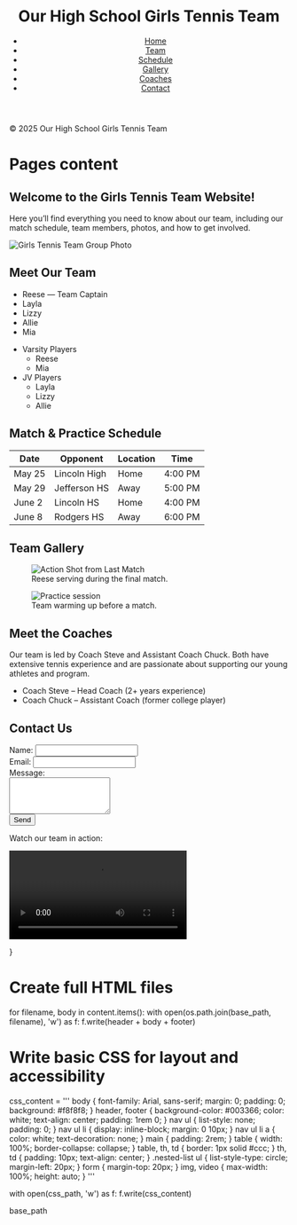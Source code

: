
<html lang="en">
<head>
<meta charset="UTF-8">
<meta name="viewport" content="width=device-width, initial-scale=1.0">
<link rel="stylesheet" href="style.css">
</head>
<body>
<header>
<h1>Our High School Girls Tennis Team</h1>
<nav>
<ul>
<li><a href="index.html">Home</a></li>
<li><a href="team.html">Team</a></li>
<li><a href="schedule.html">Schedule</a></li>
<li><a href="gallery.html">Gallery</a></li>
<li><a href="coaches.html">Coaches</a></li>
<li><a href="contact.html">Contact</a></li>
</ul>
</nav>
</header>
<main>

</main>
<footer>
<p>&copy; 2025 Our High School Girls Tennis Team</p>
</footer>
</body>
</html>


# Pages content

<h2>Welcome to the Girls Tennis Team Website!</h2>
<p>Here you’ll find everything you need to know about our team, including our match schedule, team members, photos, and how to get involved.</p>
<img src="tennis-team.jpg" alt="Girls Tennis Team Group Photo" />

<h2>Meet Our Team</h2>
<ul>
<li>Reese — Team Captain</li>
<li>Layla</li>
<li>Lizzy</li>
<li>Allie</li>
<li>Mia</li>
</ul>
<ul class="nested-list">
<li>Varsity Players
<ul>
<li>Reese</li>
<li>Mia</li>
</ul>
</li>
<li>JV Players
<ul>
<li>Layla</li>
<li>Lizzy</li>
<li>Allie</li>
</ul>
</li>
</ul>

<h2>Match & Practice Schedule</h2>
<table>
<thead>
<tr><th>Date</th><th>Opponent</th><th>Location</th><th>Time</th></tr>
</thead>
<tbody>
<tr><td>May 25</td><td>Lincoln High</td><td>Home</td><td>4:00 PM</td></tr>
<tr><td>May 29</td><td>Jefferson HS</td><td>Away</td><td>5:00 PM</td></tr>
<tr><td>June 2</td><td>Lincoln HS</td><td>Home</td><td>4:00 PM</td></tr>
<tr><td>June 8</td><td>Rodgers HS</td><td>Away</td><td>6:00 PM</td></tr>
</tbody>
</table>

<h2>Team Gallery</h2>
<figure>
<img src="match-action.jpg" alt="Action Shot from Last Match" />
<figcaption>Reese serving during the final match.</figcaption>
</figure>
<figure>
<img src="practice.jpg" alt="Practice session" />
<figcaption>Team warming up before a match.</figcaption>
</figure>

<h2>Meet the Coaches</h2>
<p>Our team is led by Coach Steve and Assistant Coach Chuck. Both have extensive tennis experience and are passionate about supporting our young athletes and program.</p>
<ul>
<li>Coach Steve – Head Coach (2+ years experience)</li>
<li>Coach Chuck – Assistant Coach (former college player)</li>
</ul>

<h2>Contact Us</h2>
<form action="#" method="POST">
<label for="name">Name:</label>
<input type="text" id="name" name="name"><br>
<label for="email">Email:</label>
<input type="email" id="email" name="email"><br>
<label for="message">Message:</label><br>
<textarea id="message" name="message" rows="4"></textarea><br>
<input type="submit" value="Send">
</form>
<p>Watch our team in action:</p>
<video controls width="320">
<source src="team-highlight.mp4" type="video/mp4">
Your browser does not support the video tag.
</video>

}

# Create full HTML files
for filename, body in content.items():
with open(os.path.join(base_path, filename), 'w') as f:
f.write(header + body + footer)

# Write basic CSS for layout and accessibility
css_content = '''
body {
font-family: Arial, sans-serif;
margin: 0;
padding: 0;
background: #f8f8f8;
}
header, footer {
background-color: #003366;
color: white;
text-align: center;
padding: 1rem 0;
}
nav ul {
list-style: none;
padding: 0;
}
nav ul li {
display: inline-block;
margin: 0 10px;
}
nav ul li a {
color: white;
text-decoration: none;
}
main {
padding: 2rem;
}
table {
width: 100%;
border-collapse: collapse;
}
table, th, td {
border: 1px solid #ccc;
}
th, td {
padding: 10px;
text-align: center;
}
.nested-list ul {
list-style-type: circle;
margin-left: 20px;
}
form {
margin-top: 20px;
}
img, video {
max-width: 100%;
height: auto;
}
'''

with open(css_path, 'w') as f:
f.write(css_content)

base_path
